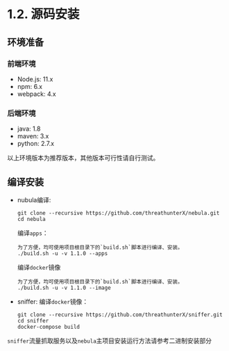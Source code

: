 # 1.2. 源码安装

## 环境准备

### 前端环境

- Node.js: 11.x
- npm: 6.x
- webpack: 4.x

### 后端环境

- java: 1.8
- maven: 3.x
- python: 2.7.x

以上环境版本为推荐版本，其他版本可行性请自行测试。

## 编译安装
- nubula编译:
  
  ```
  git clone --recursive https://github.com/threathunterX/nebula.git
  cd nebula
  ```
  编译`apps`：
  ```
  为了方便，均可使用项目根目录下的`build.sh`脚本进行编译、安装。
  ./build.sh -u -v 1.1.0 --apps 
  ```
  编译`docker`镜像
  ```
  为了方便，均可使用项目根目录下的`build.sh`脚本进行编译、安装。
  ./build.sh -u -v 1.1.0 --image
  ```
   
- sniffer:
  编译`docker`镜像：
  ```
  git clone --recursive https://github.com/threathunterX/sniffer.git
  cd sniffer
  docker-compose build
  ```
  
  
`sniffer`流量抓取服务以及`nebula`主项目安装运行方法请参考二进制安装部分

